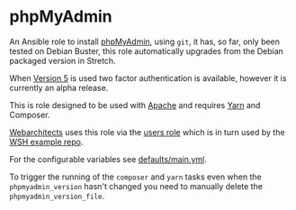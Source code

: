 # phpMyAdmin

An Ansible role to install [phpMyAdmin](https://www.phpmyadmin.net/), using
`git`, it has, so far, only been tested on Debian Buster, this role
automatically upgrades from the Debian packaged version in Stretch.

When [Version 5](https://github.com/phpmyadmin/phpmyadmin/releases) is used two
factor authentication is available, however it is currently an alpha release.

This is role designed to be used with [Apache](https://git.coop/webarch/apache)
and requires [Yarn](https://git.coop/webarch/yarn) and Composer.

[Webarchitects](https://www.webarch.coop/) uses this role via the [users
role](https://git.coop/webarch/users/) which is in turn used by the [WSH
example repo](https://git.coop/webarch/wsh/).

For the configurable variables see [defaults/main.yml](defaults/main.yml).

To trigger the running of the `composer` and `yarn` tasks even when the
`phpmyadmin_version` hasn't changed you need to manually delete the
`phpmyadmin_version_file`.
